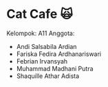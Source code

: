 # Cat Cafe 🙀

Kelompok: A11 
Anggota:
- Andi Salsabila Ardian
- Fariska Fedira Ardhanariswari
- Febrian Irvansyah
- Muhammad Madhani Putra
- Shaquille Athar Adista
